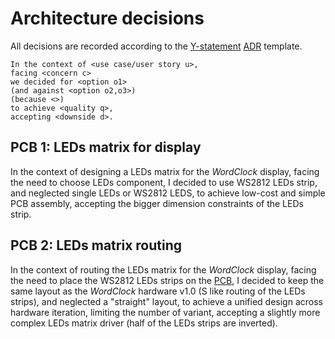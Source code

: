 # Architecture decisions

All decisions are recorded according to the [Y-statement](https://socadk.github.io/design-practice-repository/artifact-templates/DPR-ArchitecturalDecisionRecordYForm.html) [ADR](12_glossary.md#ADR) template.

````
In the context of <use case/user story u>,
facing <concern c>
we decided for <option o1>
(and against <option o2,o3>)
(because <>)
to achieve <quality q>,
accepting <downside d>.
````

## PCB 1: LEDs matrix for display
In the context of designing a LEDs matrix for the *WordClock* display,
facing the need to choose LEDs component,
I decided to use WS2812 LEDs strip,
and neglected single LEDs or WS2812 LEDS,
to achieve low-cost and simple PCB assembly,
accepting the bigger dimension constraints of the LEDs strip.

## PCB 2: LEDs matrix routing
In the context of routing the LEDs matrix for the *WordClock* display,
facing the need to place the WS2812 LEDs strips on the [PCB](12_glossary.md#PCB),
I decided to keep the same layout as the *WordClock* hardware v1.0 (S like routing of the LEDs strips),
and neglected a "straight" layout,
to achieve a unified design across hardware iteration, limiting the number of variant,
accepting a slightly more complex LEDs matrix driver (half of the LEDs strips are inverted).
